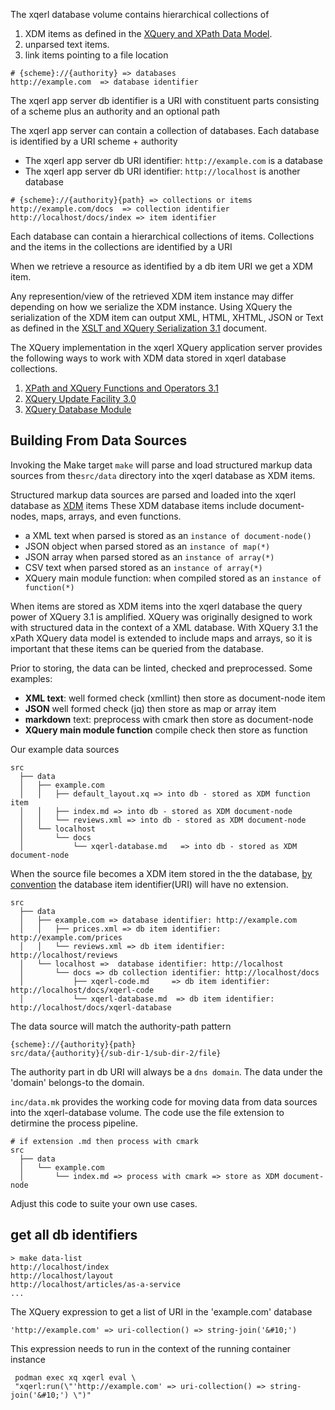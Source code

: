  <!--
 title: The xqerl database
 -->

The xqerl database volume contains hierarchical collections of 
1. XDM items as defined in the [XQuery and XPath Data Model](https://www.w3.org/TR/xpath-datamodel-31).
2. unparsed text items.   
3. link items pointing to a file location  


```shell
# {scheme}://{authority} => databases
http://example.com  => database identifier
```

The xqerl app server db identifier is a URI with constituent parts
 consisting of a scheme plus an authority and an optional path

The xqerl app server can contain a collection of databases.
Each database is identified by a URI scheme + authority

 - The xqerl app server db URI identifier: `http://example.com` is a database
 - The xqerl app server db URI identifier: `http://localhost` is another database 


```shell
# {scheme}://{authority}{path} => collections or items
http://example.com/docs  => collection identifier
http://localhost/docs/index => item identifier
```

Each database can contain a hierarchical collections of items. 
Collections and the items in the collections are identified by a URI

When we retrieve a resource as identified by a db item URI we get a XDM item.

Any represention/view of the retrieved XDM item instance may differ depending on how we serialize the XDM instance.
Using XQuery the serialization of the XDM item can output XML, HTML, XHTML, JSON or Text as defined in the 
[XSLT and XQuery Serialization 3.1](https://www.w3.org/TR/xslt-xquery-serialization-31/#intro) document.


The XQuery implementation in the xqerl XQuery application server provides the following ways to work with XDM data 
 stored in xqerl database collections.

 1. [XPath and XQuery Functions and Operators 3.1](https://www.w3.org/TR/xpath-functions-31/) 
 2. [XQuery Update Facility 3.0](https://www.w3.org/TR/xquery-update-30/) 
 3. [XQuery Database Module](https://github.com/zadean/xqerl/blob/06c651ec832d0ac2b77bef92c1b4ab14d8da8883/src/xqerl_mod_db.erl) 


## Building From Data Sources

Invoking the Make target `make` will parse and load structured markup data sources 
from the`src/data` directory into the xqerl database as XDM items. 

Structured markup data sources are parsed and loaded into the xqerl database as [XDM](https://www.w3.org/TR/xpath-datamodel-31) items
These XDM database items include document-nodes, maps, arrays, and even functions.

 - a XML text when parsed is stored as an `instance of document-node()`
 - JSON object when parsed stored as an `instance of map(*)`
 - JSON array when parsed stored as an `instance of array(*)`
 - CSV text when parsed stored as an `instance of array(*)`
 - XQuery main module function:  when compiled stored as an `instance of function(*)`

When items are stored as XDM items into the xqerl database the query power of XQuery 3.1 is amplified. 
XQuery was originally designed to work with structured data in the context of a XML database. With XQuery 3.1 the xPath 
XQuery data model is extended to include maps and arrays, so it is important that these items can be queried from the database.

Prior to storing, the data can be linted, checked and preprocessed.
Some examples:

 - **XML text**: well formed check (xmllint) then store as document-node item
 - **JSON** well formed check (jq) then store as map or array item
 - **markdown** text: preprocess with cmark then store as document-node
 - **XQuery main module function** compile check then store as function

 Our example data sources

```shell
src
  ├── data
  │   ├── example.com
  │   │   ├── default_layout.xq => into db - stored as XDM function item
  │   │   ├── index.md => into db - stored as XDM document-node
  │   │   └── reviews.xml => into db - stored as XDM document-node
  │   └── localhost
  │       └── docs
  │           └── xqerl-database.md   => into db - stored as XDM document-node
```

When the source file becomes a XDM item stored in the the database,
[by convention](https://www.w3.org/Provider/Style/URI) the database item identifier(URI) will have no extension.

```shell
src
  ├── data
  │   ├── example.com => database identifier: http://example.com
  │   │   ├── prices.xml => db item identifier: http://example.com/prices
  │   │   └── reviews.xml => db item identifier: http://localhost/reviews
  │   └── localhost =>  database identifier: http://localhost
  │       └── docs => db collection identifier: http://localhost/docs
  │           ├── xqerl-code.md     => db item identifier: http://localhost/docs/xqerl-code
  │           └── xqerl-database.md  => db item identifier: http://localhost/docs/xqerl-database
```

The data source will match the authority-path pattern

```
{scheme}://{authority}{path}
src/data/{authority}{/sub-dir-1/sub-dir-2/file}
```

The authority part in db URI will always be a `dns domain`.
The data under the 'domain' belongs-to the domain.

`inc/data.mk` provides the working code for moving data from data sources into the xqerl-database volume. 
The code use the file extension to detirmine the process pipeline. 


```shell
# if extension .md then process with cmark
src
  ├── data
  │   └── example.com
  │       └── index.md => process with cmark => store as XDM document-node
```

Adjust this code to suite your own use cases. 

<!--

##  Unparsed Text

Some structured data formats like JSON and CSV can be parsed with build in functions. 

Data from other text formats can be extracted via XQuery regular expressions.

data belonging to a domain
- assets/{domain}{path} with extension
data in the commons
- assets/{path} with extension

binary
- assets/data/{domain}{path}


commons

-->





<!--
 - If the data source is not marked up then this data can be stored as unparsed text. 
 - If the data source is binary then a link item pointing to the file location can be stored in the database.
-->


## get all db identifiers

```shell
> make data-list
http://localhost/index
http://localhost/layout
http://localhost/articles/as-a-service
...
```











The XQuery expression to get a list of URI in the  'example.com' database

```shell
'http://example.com' => uri-collection() => string-join('&#10;')
```

This expression needs to run in the context of the running container instance

```shell
 podman exec xq xqerl eval \
 "xqerl:run(\"'http://example.com' => uri-collection() => string-join('&#10;') \")"
```


<!--

Note: The `src/data/{DOMAIN}` directory structure is just a build process convenience. 
There other ways of getting data into the database and you don't have to follow 
the 'no extension' convention.

Note: The database db identifier does not represent a web resource but a xqerl database resource.
- web URI: `http://example.com/index` a web server resource hosted by 'example.com'
- db URI:  `http://example.com/index` a database XDM item in the 'example.com' xqerl database

A URI can be broken down into is constituent parts, a scheme, an authority and a path
A web resources *authority* is a dns domain or IP address.
For this project our db *authority* in the URI is always just a 'dns domain'.
-->
<!--
## Listing Database Items 

Once the data is in the database you can see what 
data is stored under our development dns domain.

### Using A XQuery Expression To List Items

 ```



### Using GET

Any HTTP request URI with path segment starting with `/db`, 
the xqerl XQuery application server will respond with the enabled db REST service.

In our pod, all HTTP and HTTPS web request URI locations are filtered via nginx.
On the web we filter the `/db/` location so only GET requests are let through.

```
location /db {
  limit_except GET {
    allow 192.168.1.0/32;
    deny  all;
  }
  more_set_headers    "Server: xqerl";
  proxy_http_version 1.1;
  rewrite ^/db/?(.*)$ /db/$domain break;
  proxy_pass http://localhost:8081;
}
```

-->







